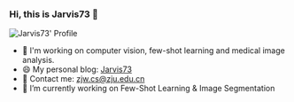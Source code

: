 ### Hi, this is Jarvis73 👋

![Jarvis73' Profile](https://github-readme-stats.vercel.app/api?username=Jarvis73&count_private=true&show_icons=true&theme=cobalt)

- 🔭 I'm working on computer vision, few-shot learning and medical image analysis.
- 😄 My personal blog: [Jarvis73](https://www.jarvis73.cn/)
- 💬 Contact me: zjw.cs@zju.edu.cn
- 🔭 I’m currently working on Few-Shot Learning & Image Segmentation


<!--
**Jarvis73/Jarvis73** is a ✨ _special_ ✨ repository because its `README.md` (this file) appears on your GitHub profile.

Here are some ideas to get you started:

- 🌱 I’m currently learning ...
- 👯 I’m looking to collaborate on ...
- 🤔 I’m looking for help with ...
- 💬 Ask me about ...
- 📫 How to reach me: ...
- 😄 Pronouns: ...
- ⚡ Fun fact: ...
-->
